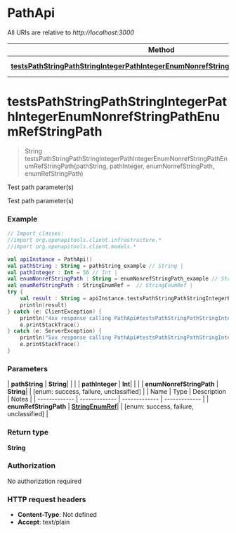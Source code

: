 # PathApi

All URIs are relative to *http://localhost:3000*

| Method | HTTP request | Description |
| ------------- | ------------- | ------------- |
| [**testsPathStringPathStringIntegerPathIntegerEnumNonrefStringPathEnumRefStringPath**](PathApi.md#testsPathStringPathStringIntegerPathIntegerEnumNonrefStringPathEnumRefStringPath) | **GET** /path/string/{path_string}/integer/{path_integer}/{enum_nonref_string_path}/{enum_ref_string_path} | Test path parameter(s) |


<a id="testsPathStringPathStringIntegerPathIntegerEnumNonrefStringPathEnumRefStringPath"></a>
# **testsPathStringPathStringIntegerPathIntegerEnumNonrefStringPathEnumRefStringPath**
> String testsPathStringPathStringIntegerPathIntegerEnumNonrefStringPathEnumRefStringPath(pathString, pathInteger, enumNonrefStringPath, enumRefStringPath)

Test path parameter(s)

Test path parameter(s)

### Example
```kotlin
// Import classes:
//import org.openapitools.client.infrastructure.*
//import org.openapitools.client.models.*

val apiInstance = PathApi()
val pathString : String = pathString_example // String | 
val pathInteger : Int = 56 // Int | 
val enumNonrefStringPath : String = enumNonrefStringPath_example // String | 
val enumRefStringPath : StringEnumRef =  // StringEnumRef | 
try {
    val result : String = apiInstance.testsPathStringPathStringIntegerPathIntegerEnumNonrefStringPathEnumRefStringPath(pathString, pathInteger, enumNonrefStringPath, enumRefStringPath)
    println(result)
} catch (e: ClientException) {
    println("4xx response calling PathApi#testsPathStringPathStringIntegerPathIntegerEnumNonrefStringPathEnumRefStringPath")
    e.printStackTrace()
} catch (e: ServerException) {
    println("5xx response calling PathApi#testsPathStringPathStringIntegerPathIntegerEnumNonrefStringPathEnumRefStringPath")
    e.printStackTrace()
}
```

### Parameters
| **pathString** | **String**|  | |
| **pathInteger** | **Int**|  | |
| **enumNonrefStringPath** | **String**|  | [enum: success, failure, unclassified] |
| Name | Type | Description  | Notes |
| ------------- | ------------- | ------------- | ------------- |
| **enumRefStringPath** | [**StringEnumRef**](.md)|  | [enum: success, failure, unclassified] |

### Return type

**String**

### Authorization

No authorization required

### HTTP request headers

 - **Content-Type**: Not defined
 - **Accept**: text/plain

